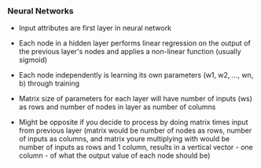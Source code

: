 ### Neural Networks

- Input attributes are first layer in neural network

- Each node in a hidden layer performs linear regression on the output of the previous layer's nodes and applies a non-linear function (usually sigmoid)

- Each node independently is learning its own parameters (w1, w2, ..., wn, b) through training

- Matrix size of parameters for each layer will have number of inputs (ws) as rows and number of nodes in layer as number of columns

- Might be opposite if you decide to process by doing matrix times input from previous layer (matrix would be number of nodes as rows, number of inputs as columns, and matrix youre multiplying with would be number of inputs as rows and 1 column, results in a vertical vector - one column - of what the output value of each node should be)